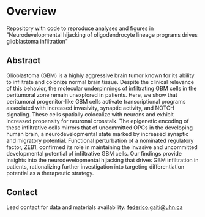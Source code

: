 # Overview

Repository with code to reproduce analyses and figures in "Neurodevelopmental hijacking of oligodendrocyte lineage programs drives glioblastoma infiltration"
 

## Abstract

Glioblastoma (GBM) is a highly aggressive brain tumor known for its ability to infiltrate and colonize normal brain tissue. Despite the clinical relevance of this behavior, the molecular underpinnings of infiltrating GBM cells in the peritumoral zone remain unexplored in patients. Here, we show that peritumoral progenitor-like GBM cells activate transcriptional programs associated with increased invasivity, synaptic activity, and NOTCH signaling. These cells spatially colocalize with neurons and exhibit increased propensity for neuronal crosstalk. The epigenetic encoding of these infiltrative cells mirrors that of uncommitted OPCs in the developing human brain, a neurodevelopmental state marked by increased synaptic and migratory potential. Functional perturbation of a nominated regulatory factor, ZEB1, confirmed its role in maintaining the invasive and uncommitted developmental potential of infiltrative GBM cells. Our findings provide insights into the neurodevelopmental hijacking that drives GBM infiltration in patients, rationalizing further investigation into targeting differentiation potential as a therapeutic strategy.  

## Contact

Lead contact for data and materials availability: federico.gaiti@uhn.ca
